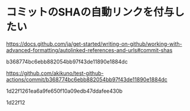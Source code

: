 

# コミットのSHAの自動リンクを付与したい

https://docs.github.com/ja/get-started/writing-on-github/working-with-advanced-formatting/autolinked-references-and-urls#commit-shas


b368774bc6ebb882054bb97f43de11890e1884dc

https://github.com/akikuno/test-github-actions/commit/b368774bc6ebb882054bb97f43de11890e1884dc

1d22f1261ea6a9fe650f10a09edb47ddafee430b

1d22f12
